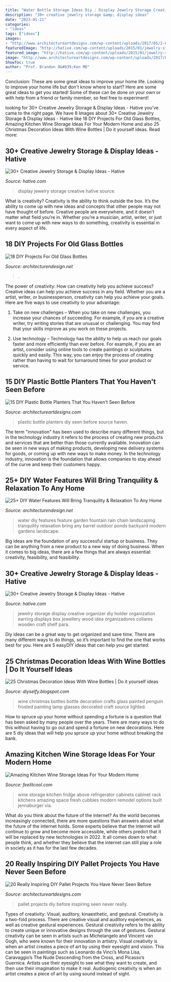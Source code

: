 ```yaml
---
title: "Water Bottle Storage Ideas Diy : Display Jewelry Storage Creative Hative Source"
description: "30+ creative jewelry storage &amp; display ideas"
date: "2023-01-21"
categories:
- "ideas"
tags: ["ideas"]
images:
- "http://www.architectureartdesigns.com/wp-content/uploads/2017/05/2-6-630x473.jpg"
featuredImage: "http://hative.com/wp-content/uploads/2015/01/jewelry-storage-display-ideas/25-jewelry-storage-display-ideas.jpg"
featured_image: "http://hative.com/wp-content/uploads/2015/01/jewelry-storage-display-ideas/25-jewelry-storage-display-ideas.jpg"
image: "http://www.architectureartdesigns.com/wp-content/uploads/2017/05/2-6-630x473.jpg"
ShowToc: true
author: "Prof. Brandon O&#039;Kon MD"
---
```



Conclusion: These are some great ideas to improve your home life.
Looking to improve your home life but don't know where to start? Here are some great ideas to get you started! Some of these can be done on your own or with help from a friend or family member, so feel free to experiment!

	

		
looking for 30+ Creative Jewelry Storage &amp; Display Ideas - Hative you've came to the right page. We have 8 Images about 30+ Creative Jewelry Storage &amp; Display Ideas - Hative like 18 DIY Projects For Old Glass Bottles, Amazing Kitchen Wine Storage Ideas For Your Modern Home and also 25 Christmas Decoration Ideas With Wine Bottles | Do it yourself ideas. Read more:
		
    
## 30+ Creative Jewelry Storage &amp; Display Ideas - Hative

<img loading=lazy src="https://hative.com/wp-content/uploads/2015/01/jewelry-storage-display-ideas/23-jewelry-storage-display-ideas.jpg" onerror="this.onerror=null;this.src='https://tse4.mm.bing.net/th?id=OIP.LPKGC8hr1pSww3KTs6GAxwHaL7&amp;pid=15.1';" alt="30+ Creative Jewelry Storage &amp; Display Ideas - Hative">

_Source: hative.com_

>display jewelry storage creative hative source. 

	

What is creativity?
Creativity is the ability to think outside the box. It’s the ability to come up with new ideas and concepts that other people may not have thought of before. Creative people are everywhere, and it doesn’t matter what field you’re in. Whether you’re a musician, artist, writer, or just want to come up with new ways to do something, creativity is essential in every aspect of life.

    
## 18 DIY Projects For Old Glass Bottles

<img loading=lazy src="https://cdn.architecturendesign.net/wp-content/uploads/2015/09/AD-DIY-Projects-For-Old-Glass-Bottles-08-e1443001469906.jpg" onerror="this.onerror=null;this.src='https://tse1.mm.bing.net/th?id=OIP.YVktrRPXOlTanb1keBWTjQHaLF&amp;pid=15.1';" alt="18 DIY Projects For Old Glass Bottles">

_Source: architecturendesign.net_

>. 

	

The power of creativity: How can creativity help you achieve success?
Creative ideas can help you achieve success in any field. Whether you are a artist, writer, or businessperson, creativity can help you achieve your goals. Here are five ways to use creativity to your advantage: 
1. Take on new challenges – When you take on new challenges, you increase your chances of succeeding. For example, if you are a creative writer, try writing stories that are unusual or challenging. You may find that your skills improve as you work on these projects. 

2. Use technology – Technology has the ability to help us reach our goals faster and more efficiently than ever before. For example, if you are an artist, consider using online tools to create paintings or sculptures quickly and easily. This way, you can enjoy the process of creating rather than having to wait for turnaround times for your product or service. 


    
## 15 DIY Plastic Bottle Planters That You Haven&#039;t Seen Before

<img loading=lazy src="http://www.architectureartdesigns.com/wp-content/uploads/2017/05/2-6-630x473.jpg" onerror="this.onerror=null;this.src='https://tse1.mm.bing.net/th?id=OIP.BNZxUyM9PUGdBji6gqDJCgHaFj&amp;pid=15.1';" alt="15 DIY Plastic Bottle Planters That You Haven&#039;t Seen Before">

_Source: architectureartdesigns.com_

>plastic bottle planters diy seen before source haven. 

	

The term "innovation" has been used to describe many different things, but in the technology industry it refers to the process of creating new products and services that are better than those currently available. Innovation can be seen in new ways of making products, developing new delivery systems for goods, or coming up with new ways to make money. In the technology industry, innovation is the foundation that allows companies to stay ahead of the curve and keep their customers happy.

    
## 25+ DIY Water Features Will Bring Tranquility &amp; Relaxation To Any Home

<img loading=lazy src="http://cdn.architecturendesign.net/wp-content/uploads/2015/07/AD-DIY-Water-Feature-Ideas-19.jpg" onerror="this.onerror=null;this.src='https://tse4.mm.bing.net/th?id=OIP.jRqlExPQRUW6BrWcnLQRuQHaMl&amp;pid=15.1';" alt="25+ DIY Water Features Will Bring Tranquility &amp; Relaxation To Any Home">

_Source: architecturendesign.net_

>water diy features feature garden fountain rain chain landscaping tranquility relaxation bring any barrel outdoor ponds backyard modern gardens landscape. 

	

Big ideas are the foundation of any successful startup or business. They can be anything from a new product to a new way of doing business. When it comes to big ideas, there are a few things that are always essential: creativity, feasibility, and feasibility.

    
## 30+ Creative Jewelry Storage &amp; Display Ideas - Hative

<img loading=lazy src="http://hative.com/wp-content/uploads/2015/01/jewelry-storage-display-ideas/25-jewelry-storage-display-ideas.jpg" onerror="this.onerror=null;this.src='https://tse1.mm.bing.net/th?id=OIP.2d8TlFESoVRosgNBgj1dKQHaJ4&amp;pid=15.1';" alt="30+ Creative Jewelry Storage &amp; Display Ideas - Hative">

_Source: hative.com_

>jewelry storage display creative organizer diy holder organization earring displays box jewellery wood idea organizadores collares wooden craft shelf para. 

	

Diy ideas can be a great way to get organized and save time. There are many different ways to do things, so it’s important to find the one that works best for you. Here are 5 easyDIY ideas that can help you get started: 

    
## 25 Christmas Decoration Ideas With Wine Bottles | Do It Yourself Ideas

<img loading=lazy src="https://1.bp.blogspot.com/-qitZmxy6B8I/WE_XdOUmTFI/AAAAAAAAsCM/rTRvrlaqVCAMb7eWsEdX3l_BWVP3Kr-bwCLcB/s1600/Christmas-Decoration-Ideas-With-Wine-Bottles-17.jpg" onerror="this.onerror=null;this.src='https://tse1.mm.bing.net/th?id=OIP.PrDIUx8gDDN2pztryNESOwHaJ4&amp;pid=15.1';" alt="25 Christmas Decoration Ideas With Wine Bottles | Do it yourself ideas">

_Source: diyselfy.blogspot.com_

>wine christmas bottles bottle decoration crafts glass painted penguin frosted painting lamp glasses decorated craft source lighted. 

	

How to spruce up your home without spending a fortune is a question that has been asked by many people over the years. There are many ways to do this without having to go out and spend a fortune on new decorations. Here are 5 diy ideas that will help you spruce up your home without breaking the bank.

    
## Amazing Kitchen Wine Storage Ideas For Your Modern Home

<img loading=lazy src="http://feelitcool.com/wp-content/uploads/2017/05/amazing-kitchen-wine-storage-solutions5.jpg" onerror="this.onerror=null;this.src='https://tse2.mm.bing.net/th?id=OIP.lQx-BMJuu_AZUYZNfRfLlAHaJ3&amp;pid=15.1';" alt="Amazing Kitchen Wine Storage Ideas For Your Modern Home">

_Source: feelitcool.com_

>wine storage kitchen fridge above refrigerator cabinets cabinet rack kitchens amazing space fresh cubbies modern remodel options built jennaburger via. 

	

What do you think about the future of the internet?
As the world becomes increasingly connected, there are more questions than answers about what the future of the internet holds. Some experts believe that the internet will continue to grow and become more accessible, while others predict that it will be replaced by new technologies in 2022. It all comes down to what people think, and whether they believe that the internet can still play a role in society as it has for the last few decades.

    
## 20 Really Inspiring DIY Pallet Projects You Have Never Seen Before

<img loading=lazy src="https://www.architectureartdesigns.com/wp-content/uploads/2016/03/2-63.jpg" onerror="this.onerror=null;this.src='https://tse3.mm.bing.net/th?id=OIP.uHtefiEliy9lykaeOb8fHAHaNd&amp;pid=15.1';" alt="20 Really Inspiring DIY Pallet Projects You Have Never Seen Before">

_Source: architectureartdesigns.com_

>pallet projects diy before inspiring seen never really. 

	

Types of creativity: Visual, auditory, kinaesthetic, and gestural.
Creativity is a two-fold process. There are creative visual and auditory experiences, as well as creative gestural experiences. Gestural creativity refers to the ability to create unique or innovative designs through the use of gestures. Gestural creativity can be seen in artists such as Michelangelo and Vincent van Gogh, who were known for their innovation in artistry. Visual creativity is when an artist creates a piece of art by using their eyesight and vision. This can be seen in paintings such as Leonardo da Vinci’s Mona Lisa, Caravaggio’s The Nude Descending from the Cross, and Picasso’s Guernica. Artists use their eyesight to see what they want to create, and then use their imagination to make it real. Audiogenic creativity is when an artist creates a piece of art by using sound instead of sight.


